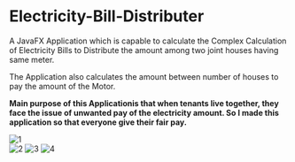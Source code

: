# Electricity-Bill-Distributer

A JavaFX Application which is capable to calculate the Complex Calculation of Electricity Bills to Distribute the amount among two joint houses having same meter. <br>

The Application also calculates the amount between number of houses to pay the amount of the Motor.<br>

<strong>Main purpose of this Applicationis that when tenants live together, they face the issue of unwanted pay of the electricity amount. So I made this application so that everyone give their fair pay.</strong><br>


![1](https://github.com/user-attachments/assets/9ae61fb5-01f8-45f1-9988-99ea71c2f1d6)
<br>
![2](https://github.com/user-attachments/assets/13c0200f-7cf3-42bd-9393-cde58aaf5ae5)
![3](https://github.com/user-attachments/assets/73947434-b124-4fa7-89c0-233a6f8aa565)
![4](https://github.com/user-attachments/assets/6b3f3d01-ce9e-4b7a-b4a2-bad3c9a53324)
